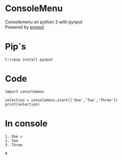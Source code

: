 # ConsoleMenu
Consolemenu on python 3 with pynput    
Powered by [pynput](https://pypi.org/project/pynput/)
# Pip`s
```
C:\>pip install pynput
```
# Code
```
import consolemenu

selection = consolemenu.start(['One','Two','Three'])
print(selection)

```
# In console
```
1. One <
2. Two
3. Three

0
```
